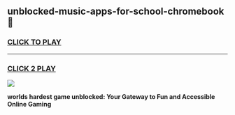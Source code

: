 
## unblocked-music-apps-for-school-chromebook 👋
<h3>
<a href="https://premium.freeplayer.one?title=unblocked-music-apps-for-school-chromebook&ref=14F">CLICK TO PLAY</a></h3>
<hr>

<h3>
<a href="https://premium.freeplayer.one?title=unblocked-music-apps-for-school-chromebook&ref=14F">CLICK 2 PLAY</a>
  
</h3>

<a href="https://premium.freeplayer.one?title=unblocked-music-apps-for-school-chromebook&ref=12F/"><img src="https://clearcache.store/games.png"></a>


**worlds hardest game unblocked: Your Gateway to Fun and Accessible Online Gaming**

